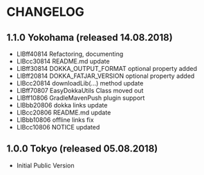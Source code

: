 # CHANGELOG

## 1.1.0 Yokohama (released 14.08.2018)

- LIBff40814 Refactoring, documenting
- LIBcc30814 README.md update
- LIBff30814 DOKKA_OUTPUT_FORMAT optional property added
- LIBff20814 DOKKA_FATJAR_VERSION optional property added
- LIBcc20814 downloadLib(...) method update
- LIBff70807 EasyDokkaUtils Class moved out
- LIBff10806 GradleMavenPush plugin support
- LIBbb20806 dokka links update
- LIBcc20806 README.md update
- LIBbb10806 offline links fix
- LIBcc10806 NOTICE updated

## 1.0.0 Tokyo (released 05.08.2018)

- Initial Public Version
